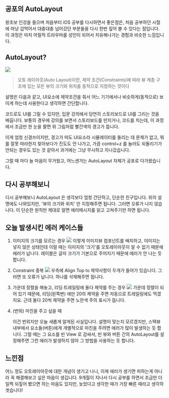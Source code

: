 ﻿## 공포의 AutoLayout
왕초보 인강을 들으며 처음부터 iOS 공부를 다시하면서 좋은점은, 처음 공부하던 시절에 마냥 겁먹어서 대충대충 넘어갔던 부분들을 다시 한번 짚어 볼 수 있다는 점입니다. 이 과정은 마치 어릴적 트라우마를 성인이 되어서 치유해나가는 경험과 비슷한 느낌입니다.

## AutoLayout?
![](https://velog.velcdn.com/images/slowsteadybrown/post/9a879ee3-939a-45ae-abbb-17a3ba233357/image.png)

> 오토 레이아웃(Auto Layout)이란, 
제약 조건(Constraints)에 따라  뷰 계층 구조에 있는 모든 뷰의 크기와 위치를 동적으로 지정하는 것이다

설명은 다음과 같고, UI요소에 제약조건을 줘서 어느 기기에서나 비슷하게(동적으로) 보이게 하는데 사용한다고 생각하면 간단합니다.

코드로도 UI를 그릴 수 있지만, 입문 강의에서 당연히 스토리보드로 UI를 그리는 것을 배웁니다. 보통의 경우에 강의를 보면서 스토리보드를 만지거나, 코드를 치는데, 이 과정에서 조금만 한 눈을 팔면 위 그림처럼 빨간색의 경고가 뜹니다.

이게 엄청 신경쓰이지만, 경고가 떠도 UI요소라 시뮬레이터를 돌리는 데 문제가 없고, 뭐를 잘못 따라한지 찾아보다가 진도도 안 나가고, 가끔 control+z 를 눌러도 되돌리기가 안되는 경우도 있는 것 같아서 과거에는 그냥 무시하고 지나갔습니다. 

그럴 때 마다 늘 마음이 무거웠고, 어느샌가는 AutoLayout 자체가 공포로 다가왔습니다. 

## 다시 공부해보니

디시 공부해보니 AutoLayout 은 생각보다 엄청 간단하고, 단순한 친구입니다. 위의 설명에도 나와있지만, '뷰의 크기와 위치' 만 지정해주면 됩니다. 그러면 오류가 나지 않습니다. 이 단순한 원칙만 제대로 알면 에러메시지를 읽고 고쳐주기만 하면 됩니다.

## 오늘 발생시킨 에러 케이스들
1. 이미지의 크기를 모르는 경우
![](https://velog.velcdn.com/images/slowsteadybrown/post/24c09aac-6077-4547-8a29-036786d9620b/image.png)
이렇게 이미지뷰 컴포넌트를 배치하고, 이미지는 넣지 않은 상태인데 이럴 때는 이미지의 '크기'를 오토레이아웃이 알 수 없기 때문에 에러가 납니다. 레이블은 글자 크기가 기본으로 주어지기 때문에 에러가 안 나는 듯 합니다.

2. Constraint 중복
![](https://velog.velcdn.com/images/slowsteadybrown/post/65db5ce5-5ea1-445f-8cdf-f9bc7817411a/image.png)
우측에 Align Top to 제약사항이 두개가 들어가 있습니다. 그러면 또 오류가 납니다. 하나를 삭제해주면 됩니다.

3. 가운데 정렬을 해놓고, 리딩∙트레일링에 둘다 제약를 주는 경우
![](https://velog.velcdn.com/images/slowsteadybrown/post/2ed3f32e-bb0b-499b-b840-66066db07de3/image.png)
가운데 정렬이 되어 있기 때문에, 리딩(왼쪽변) 에만 20의 제약을 주면 자동으로 트레일링에도 먹겠지요. 근데 둘다 20씩 제약을 주면 노란색 주의 표시가 뜹니다. 

4. (번외) 마진을 주고 싶을 때

	이건 번외지만 오늘 새롭게 알게된 사실입니다. 설명이 맞는지 모르겠지만, 스택뷰 내부에서 요소들(버튼)에게 개별적으로 마진을 주려면 에러가 많이 발생하는 듯 합니다. 그럴 때는 그 요소를 빈 View 로 감싸서, 빈 뷰와 버튼 간의 AutoLayout를 설정해주면 그런 에러가 발생하지 않아 그 방법을 사용하는 듯 합니다. 
    
## 느낀점

어느 정도 오토레이아웃에 대한 개념이 생기고 나니, 이제 에러가 생기면 피하는게 아니라 꼭 해결해보고 싶은 마음이 생깁니다. 9개월이 지나서 다시 공부를 하면서 조금만 더 일찍 되짚어 봤으면 하는 마음도 있지만, 늦었다고 생각한 때가 가장 빠른 때라고 생각하겟습니다!
